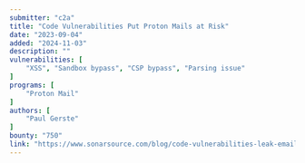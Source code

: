 ```yaml
---
submitter: "c2a"
title: "Code Vulnerabilities Put Proton Mails at Risk"
date: "2023-09-04"
added: "2024-11-03"
description: ""
vulnerabilities: [
    "XSS", "Sandbox bypass", "CSP bypass", "Parsing issue"
]
programs: [
    "Proton Mail"
]
authors: [
    "Paul Gerste"
]
bounty: "750"
link: "https://www.sonarsource.com/blog/code-vulnerabilities-leak-emails-in-proton-mail/"
---
```




